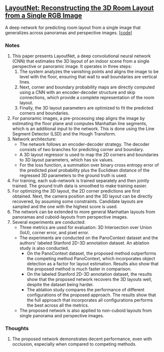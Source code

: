 ## [LayoutNet: Reconstructing the 3D Room Layout from a Single RGB Image](https://arxiv.org/abs/1803.08999)

A deep network for predicting room layout from a single image that generalizes across panoramas and perspective images. \[[code](https://github.com/zouchuhang/LayoutNet)\]

### Notes
1. This paper presents LayoutNet, a deep convolutional neural network (CNN) that estimates the 3D layout of an indoor scene from a single perspective or panoramic image. It operates in three steps:
   1. The system analyzes the vanishing points and aligns the image to be level with the floor, ensuring that wall to wall boundaries are vertical lines.
   2. Next, corner and boundary probability maps are directly computed using a CNN with an encoder-decoder structure and skip connections, which provide a complete representation of the room layout.
   3. Finally, the 3D layout parameters are optimized to fit the predicted corners and boundaries.
2. For panoramic images, a pre-processing step aligns the image by estimating the floor plane and computes Manhattan line segments, which is an additional input to the network. This is done using the Line Segment Detector (LSD) and the Hough Transform.
3. Network architecture:
   - The network follows an encoder-decoder strategy. The decoder consists of two branches for predicting corner and boundary.
   - A 3D layout regressor is used to map the 2D corners and boundaries to 3D layout parameters, which has six values.
   - For the loss function, a summation over binary cross entropy error of the predicted pixel probability plus the Euclidean distance of the regressed 3D parameters to the ground truth is used.
4. For training, each sub-network is trained separately and then jointly trained. The ground truth data is smoothed to make training easier.
5. For optimizing the 3D layout, the 2D corner predictions are first obtained. Next, the camera position and the 3D layout can be directly recovered, by assuming some constraints. Candidate layouts are sampled and the one with the highest score is used.
6. The network can be extended to more general Manhattan layouts from panoramas and cuboid-layouts from perspective images.
7. Several experiments are conducted:
   - Three metrics are used for evaluation: 3D Intersection over Union (IoU), corner error, and pixel error.
   - The experiments are conducted on the PanoContext dataset and the authors' labeled Stanford 2D-3D annotation dataset. An ablation study is also conducted.
     - On the PanoContext dataset, the proposed method outperforms the competing method PanoContext, which incorporates object detection as a factor for layout estimation. Results also show that the proposed method is much faster in comparison.
     - On the labeled Stanford 2D-3D annotation dataset, the results show that the proposed network recovers the 3D layouts well, despite the dataset being harder.
     - The ablation study compares the performance of different configurations of the proposed approach. The results show that the full approach that incorporates all configurations performs the best across all the metrics.
   - The proposed network is also applied to non-cuboid layouts from single panorama and perspective images.

### Thoughts
1. The proposed network demonstrates decent performance, even with occlusion, especially when compared to competing methods.
